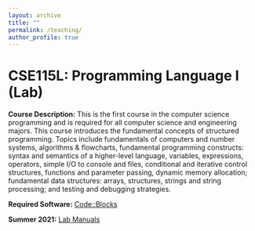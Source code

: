 ```yaml
---
layout: archive
title: ""
permalink: /teaching/
author_profile: true
---
```


# CSE115L: Programming Language I (Lab)

**Course Description:** This is the first course in the computer science programming and is required for all computer science and engineering majors. 
This course introduces the fundamental concepts of structured programming. Topics include fundamentals of computers and number systems, algorithms & flowcharts, 
fundamental programming constructs: syntax and semantics of a higher-level language, variables, expressions, operators, simple I/O to console and files, 
conditional and iterative control structures, functions and parameter passing, dynamic memory allocation; fundamental data structures: arrays, structures, 
strings and string processing; and testing and debugging strategies.

**Required Software:** [Code::Blocks](https://www.fosshub.com/Code-Blocks.html?dwl=codeblocks-20.03mingw-nosetup.zip)

**Summer 2021:** [Lab Manuals](https://drive.google.com/drive/folders/1ejYmTtiNRbWAWwF07ukn4C4BGZqBJ5x1?usp=sharing)

